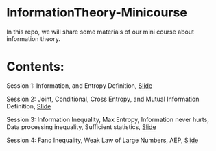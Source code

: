 # InformationTheory-Minicourse
In this repo, we will share some materials of our mini course about information theory.

# Contents: 
Session 1: Information, and Entropy Definition, [Slide](https://github.com/erfunmirzaei/InformationTheory-Minicourse/blob/main/IT%20Mini-Course%20Session%201.pdf)

Session 2: Joint, Conditional, Cross Entropy, and Mutual Information Definition, [Slide](https://github.com/erfunmirzaei/InformationTheory-Minicourse/blob/main/IT%20Mini-Course%20Session%202.pdf)

Session 3: Information Inequality, Max Entropy, Information never hurts, Data processing inequality, Sufficient statistics, [Slide](https://github.com/erfunmirzaei/InformationTheory-Minicourse/blob/main/IT%20Mini-Course%20Session%203.pdf)

Session 4: Fano Inequality, Weak Law of Large Numbers, AEP, [Slide](https://github.com/erfunmirzaei/InformationTheory-Minicourse/blob/main/IT%20Mini-Course%20Session%204.pdf)
